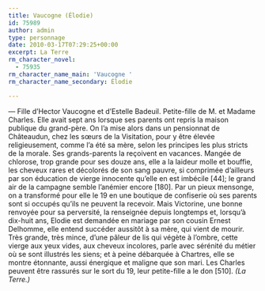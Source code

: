 ```yaml
---
title: Vaucogne (Élodie)
id: 75989
author: admin
type: personnage
date: 2010-03-17T07:29:25+00:00
excerpt: La Terre
rm_character_novel:
  - 75935
rm_character_name_main: 'Vaucogne '
rm_character_name_secondary: Élodie

---
```

— Fille d&rsquo;Hector Vaucogne et d&rsquo;Estelle Badeuil. Petite-fille de M. et Madame Charles. Elle avait sept ans lorsque ses parents ont repris la maison publique du grand-père. On l&rsquo;a mise alors dans un pensionnat de Châteaudun, chez les sœurs de la Visitation, pour y être élevée religieusement, comme l&rsquo;a été sa mère, selon les principes les plus stricts de la morale. Ses grands-parents la reçoivent en vacances. Mangée de chlorose, trop grande pour ses douze ans, elle a la laideur molle et bouffie, les cheveux rares et décolorés de son sang pauvre, si comprimée d&rsquo;ailleurs par son éducation de vierge innocente qu&rsquo;elle en est imbécile [44]; le grand air de la campagne semble l&rsquo;anémier encore [180]. Par un pieux mensonge, on a transformé pour elle le 19 en une boutique de confiserie où ses parents sont si occupés qu&rsquo;ils ne peuvent la recevoir. Mais Victorine, une bonne renvoyée pour sa perversité, la renseignée depuis longtemps et, lorsqu&rsquo;à dix-huit ans, Elodie est demandée en mariage par son cousin Ernest Delhomme, elle entend succéder aussitôt à sa mère, qui vient de mourir. Très grande, très mince, d&rsquo;une pâleur de lis qui végète à l&rsquo;ombre, cette vierge aux yeux vides, aux cheveux incolores, parle avec sérénité du métier où se sont illustrés les siens; et à peine débarquée à Chartres, elle se montre étonnante, aussi énergique et maligne que son mari. Les Charles peuvent être rassurés sur le sort du 19, leur petite-fille a le don [510]. _(La Terre.)_